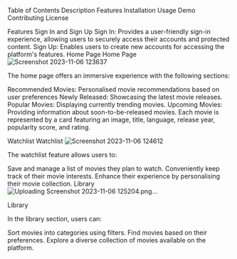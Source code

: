 Table of Contents
Description
Features
Installation
Usage
Demo
Contributing
License

Features
Sign In and Sign Up
Sign In: Provides a user-friendly sign-in experience, allowing users to securely access their accounts and protected content.
Sign Up: Enables users to create new accounts for accessing the platform's features.
Home Page
Home Page
![Screenshot 2023-11-06 123637](https://github.com/Mwape-Kurete/Term4-Project-GroupProject/assets/125281158/ee3cede1-642e-461f-be3d-0aa7e3c947b3)

The home page offers an immersive experience with the following sections:

Recommended Movies: Personalised movie recommendations based on user preferences
Newly Released: Showcasing the latest movie releases.
Popular Movies: Displaying currently trending movies.
Upcoming Movies: Providing information about soon-to-be-released movies.
Each movie is represented by a card featuring an image, title, language, release year, popularity score, and rating.

Watchlist
Watchlist
![Screenshot 2023-11-06 124612](https://github.com/Mwape-Kurete/Term4-Project-GroupProject/assets/125281158/d579112b-39e2-4933-be0f-d161d2c73fff)

The watchlist feature allows users to:

Save and manage a list of movies they plan to watch.
Conveniently keep track of their movie interests.
Enhance their experience by personalising their movie collection.
Library
![Uploading Screenshot 2023-11-06 125204.png…]()

Library

In the library section, users can:

Sort movies into categories using filters.
Find movies based on their preferences.
Explore a diverse collection of movies available on the platform.
